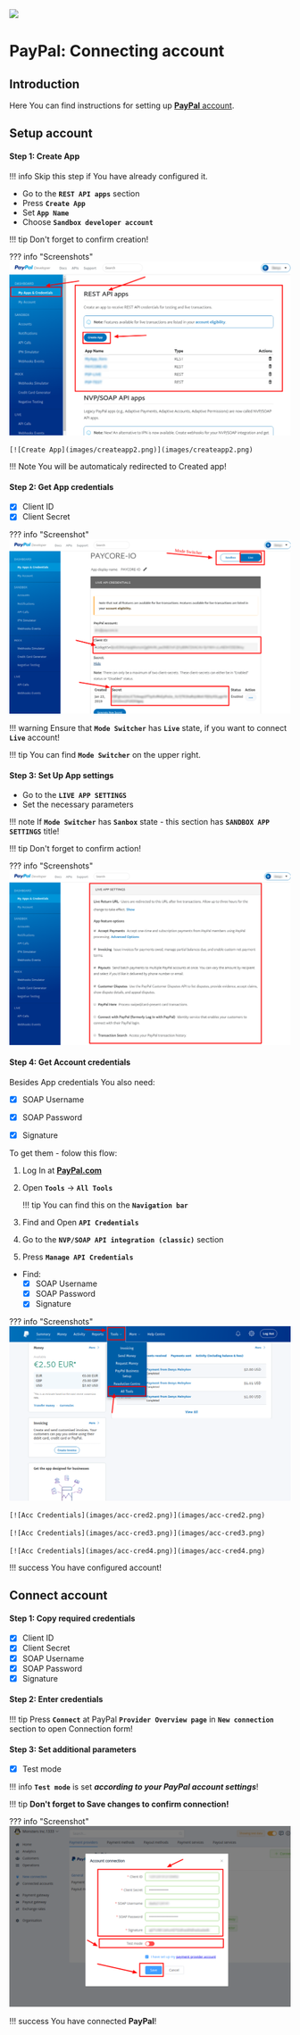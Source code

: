<img src="https://static.openfintech.io/payment_providers/paypal/logo.svg?w=400" width="400px">

# PayPal: Connecting account

## Introduction

Here You can find  instructions for setting up <a href="https://developer.paypal.com/" target="_blank" rel="noopener"> **PayPal** account</a>.

## Setup account

#### Step 1: Create App

!!! info
     Skip this step if You have already configured it.

- Go to the **```REST API apps```** section
- Press **```Create App```**
- Set **```App Name```** 
- Choose **```Sandbox developer account```**

!!! tip
    Don't forget to confirm creation!


??? info "Screenshots"
    [![Create App](images/createapp1.png)](images/createapp1.png)

    [![Create App](images/createapp2.png)](images/createapp2.png)

!!! Note
    You will be automaticaly redirected to Created app!

#### Step 2: Get App credentials

- [x] Client ID
- [x] Client Secret

??? info "Screenshot"
    [![App Credentials](images/appcred1.png)](images/appcred1.png)

!!! warning
    Ensure that **```Mode Switcher```** has **```Live```** state, if you want to connect **```Live```** account!
    
!!! tip
    You can find **```Mode Switcher```** on the upper right.


#### Step 3: Set Up App settings
- Go to the  **```LIVE APP SETTINGS```**
- Set the necessary parameters

!!! note
    If **```Mode Switcher```** has **```Sanbox```** state - this section has **```SANDBOX APP SETTINGS```** title!

!!! tip
    Don't forget to confirm action!

??? info "Screenshots"
    [![Set Up](images/setup1.png)](images/setup1.png)


#### Step 4: Get Account credentials

Besides App credentials You also need:

- [x] SOAP Username
- [x] SOAP Password
- [x] Signature


To get them - folow this flow:

1. Log In at  <a href="https://paypal.com/" target="_blank" rel="noopener">  **PayPal.com**</a> 
2. Open **```Tools```** -> **```All Tools```** 
    
    !!! tip
        You can find this on the **```Navigation bar```**

3. Find  and Open **```API Credentials```**

5. Go to the **```NVP/SOAP API integration (classic)```** section
6. Press **```Manage API Credentials```**

- Find:
    - [x] SOAP Username
    - [x] SOAP Password
    - [x] Signature

??? info "Screenshots"
    [![Acc Credentials](images/acc-cred1.png)](images/acc-cred1.png)

    [![Acc Credentials](images/acc-cred2.png)](images/acc-cred2.png)

    [![Acc Credentials](images/acc-cred3.png)](images/acc-cred3.png)

    [![Acc Credentials](images/acc-cred4.png)](images/acc-cred4.png)

!!! success
    You have configured account!

## Connect account

#### Step 1: Copy required credentials

- [x] Client ID
- [x] Client Secret
- [x] SOAP Username
- [x] SOAP Password
- [x] Signature

#### Step 2: Enter credentials

!!! tip
    Press **```Connect```** at PayPal **```Provider Overview page```** in **```New connection```** section to open Connection form!

#### Step 3: Set additional parameters

- [x] Test mode

!!! info
    **```Test mode```** is set **_according to your PayPal account settings_**!

!!! tip
    **Don't forget to Save changes to confirm connection!**

??? info "Screenshot"
    [![Step 3](images/paypal-step_connect.png)](images/paypal-step_connect.png)


!!! success
    You have connected **PayPal**!